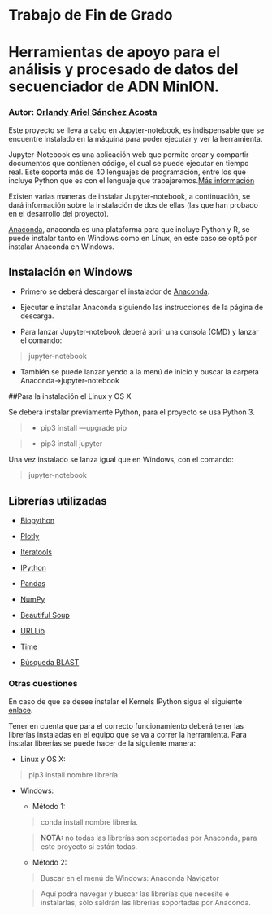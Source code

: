 # Trabajo de Fin de Grado
# Herramientas de apoyo para el análisis y procesado de datos del secuenciador de ADN MinION.
### Autor: [Orlandy Ariel Sánchez Acosta](https://github.com/OrlandyAriel)

Este proyecto se lleva a cabo en Jupyter-notebook, es indispensable que se encuentre instalado en la máquina para poder ejecutar y ver la herramienta.

Jupyter-Notebook es una aplicación web que permite crear y compartir documentos que contienen código, el cual se puede ejecutar en tiempo real. Este soporta más de 40 lenguajes de programación, entre los que incluye Python que es con el lenguaje que trabajaremos.[Más información](http://jupyter.org/)

Existen varias maneras de instalar Jupyter-notebook, a continuación, se dará información sobre la instalación de dos de ellas (las que han probado en el desarrollo del proyecto).
[Anaconda](https://www.continuum.io/downloads), anaconda es una plataforma para que incluye Python y R, se puede instalar tanto en Windows como en Linux, en este caso se optó por instalar Anaconda en Windows.
## Instalación en Windows

* Primero se deberá descargar el instalador de [Anaconda](https://www.continuum.io/downloads).
* Ejecutar e instalar Anaconda siguiendo las instrucciones de la página de descarga.
* Para lanzar Jupyter-notebook deberá abrir una consola (CMD) y lanzar el comando:
>jupyter-notebook

* También se puede lanzar yendo a la menú de inicio y buscar la carpeta Anaconda->jupyter-notebook

##Para la instalación el Linux y OS X

Se deberá instalar previamente Python, para el proyecto se usa Python 3.
> * pip3 install ––upgrade pip
> * pip3 install jupyter

Una vez instalado se lanza igual que en Windows, con el comando:
> jupyter-notebook

## Librerías utilizadas
* [Biopython](http://biopython.org/wiki/Documentation)
* [Plotly](https://plot.ly/python/)
* [Iteratools](https://docs.python.org/2/library/itertools.html)
* [IPython](https://ipython.readthedocs.io/en/stable/install/install.html)
* [Pandas](http://pandas.pydata.org/)
* [NumPy](http://www.numpy.org/)
* [Beautiful Soup](https://www.crummy.com/software/BeautifulSoup/bs4/doc/)
* [URLLib](https://docs.python.org/3/howto/urllib2.html)
* [Time](https://docs.python.org/2/library/time.html)
* [Búsqueda BLAST](https://github.com/OrlandyAriel/BusquedaBLAST)

### Otras cuestiones
En caso de que se desee instalar el Kernels IPython sigua el siguiente [enlace](http://ipython.readthedocs.io/en/stable/install/kernel_install.html).

Tener en cuenta que para el correcto funcionamiento deberá tener las librerías instaladas en el equipo que se va a correr la herramienta. Para instalar librerías se puede hacer de la siguiente manera:
* Linux y OS X:
> pip3 install nombre librería

* Windows:
	* Método 1:
	> conda install nombre librería.
	> **NOTA:** no todas las librerías son soportadas por Anaconda, para este proyecto si están todas.
	* Método 2:
	> Buscar en el menú de Windows: Anaconda Navigator
	> Aquí podrá navegar y buscar las librerías que necesite e instalarlas, sólo saldrán las librerías soportadas por Anaconda.



